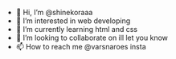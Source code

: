 - 👋 Hi, I’m @shinekoraaa
- 👀 I’m interested in web developing
- 🌱 I’m currently learning html and css
- 💞️ I’m looking to collaborate on ill let you know
- 📫 How to reach me @varsnaroes insta

<!---
shinekoraaa/shinekoraaa is a ✨ special ✨ repository because its `README.md` (this file) appears on your GitHub profile.
You can click the Preview link to take a look at your changes.
--->
